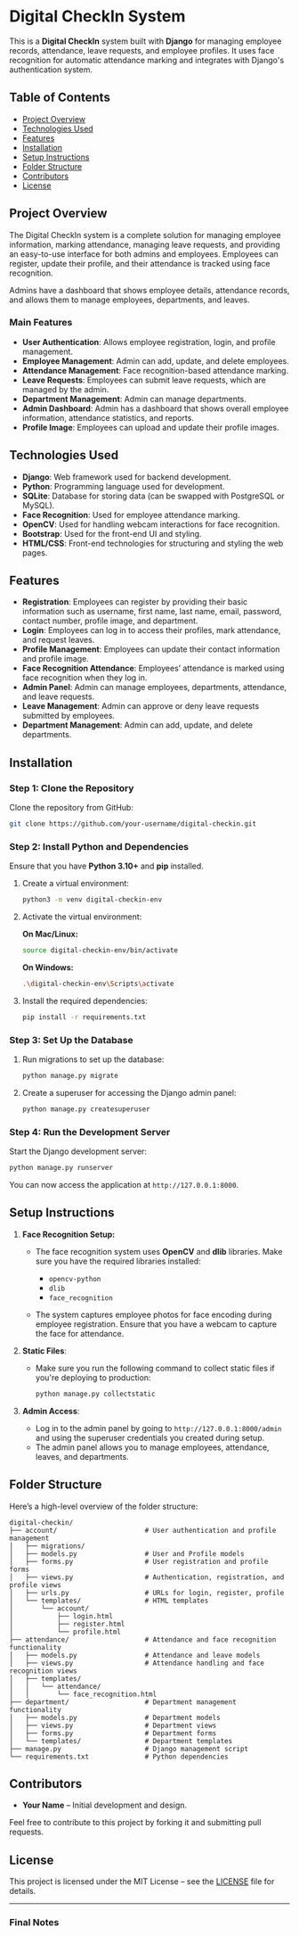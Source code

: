 

# **Digital CheckIn System**

This is a **Digital CheckIn** system built with **Django** for managing employee records, attendance, leave requests, and employee profiles. It uses face recognition for automatic attendance marking and integrates with Django's authentication system.

## **Table of Contents**

* [Project Overview](#project-overview)
* [Technologies Used](#technologies-used)
* [Features](#features)
* [Installation](#installation)
* [Setup Instructions](#setup-instructions)
* [Folder Structure](#folder-structure)
* [Contributors](#contributors)
* [License](#license)

## **Project Overview**

The Digital CheckIn system is a complete solution for managing employee information, marking attendance, managing leave requests, and providing an easy-to-use interface for both admins and employees. Employees can register, update their profile, and their attendance is tracked using face recognition.

Admins have a dashboard that shows employee details, attendance records, and allows them to manage employees, departments, and leaves.

### **Main Features**

* **User Authentication**: Allows employee registration, login, and profile management.
* **Employee Management**: Admin can add, update, and delete employees.
* **Attendance Management**: Face recognition-based attendance marking.
* **Leave Requests**: Employees can submit leave requests, which are managed by the admin.
* **Department Management**: Admin can manage departments.
* **Admin Dashboard**: Admin has a dashboard that shows overall employee information, attendance statistics, and reports.
* **Profile Image**: Employees can upload and update their profile images.

## **Technologies Used**

* **Django**: Web framework used for backend development.
* **Python**: Programming language used for development.
* **SQLite**: Database for storing data (can be swapped with PostgreSQL or MySQL).
* **Face Recognition**: Used for employee attendance marking.
* **OpenCV**: Used for handling webcam interactions for face recognition.
* **Bootstrap**: Used for the front-end UI and styling.
* **HTML/CSS**: Front-end technologies for structuring and styling the web pages.

## **Features**

* **Registration**: Employees can register by providing their basic information such as username, first name, last name, email, password, contact number, profile image, and department.
* **Login**: Employees can log in to access their profiles, mark attendance, and request leaves.
* **Profile Management**: Employees can update their contact information and profile image.
* **Face Recognition Attendance**: Employees’ attendance is marked using face recognition when they log in.
* **Admin Panel**: Admin can manage employees, departments, attendance, and leave requests.
* **Leave Management**: Admin can approve or deny leave requests submitted by employees.
* **Department Management**: Admin can add, update, and delete departments.

## **Installation**

### **Step 1: Clone the Repository**

Clone the repository from GitHub:

```bash
git clone https://github.com/your-username/digital-checkin.git
```

### **Step 2: Install Python and Dependencies**

Ensure that you have **Python 3.10+** and **pip** installed.

1. Create a virtual environment:

   ```bash
   python3 -m venv digital-checkin-env
   ```

2. Activate the virtual environment:

   **On Mac/Linux:**

   ```bash
   source digital-checkin-env/bin/activate
   ```

   **On Windows:**

   ```bash
   .\digital-checkin-env\Scripts\activate
   ```

3. Install the required dependencies:

   ```bash
   pip install -r requirements.txt
   ```

### **Step 3: Set Up the Database**

1. Run migrations to set up the database:

   ```bash
   python manage.py migrate
   ```

2. Create a superuser for accessing the Django admin panel:

   ```bash
   python manage.py createsuperuser
   ```

### **Step 4: Run the Development Server**

Start the Django development server:

```bash
python manage.py runserver
```

You can now access the application at `http://127.0.0.1:8000`.

## **Setup Instructions**

1. **Face Recognition Setup:**

   * The face recognition system uses **OpenCV** and **dlib** libraries. Make sure you have the required libraries installed:

     * `opencv-python`
     * `dlib`
     * `face_recognition`

   * The system captures employee photos for face encoding during employee registration. Ensure that you have a webcam to capture the face for attendance.

2. **Static Files**:

   * Make sure you run the following command to collect static files if you're deploying to production:

     ```bash
     python manage.py collectstatic
     ```

3. **Admin Access**:

   * Log in to the admin panel by going to `http://127.0.0.1:8000/admin` and using the superuser credentials you created during setup.
   * The admin panel allows you to manage employees, attendance, leaves, and departments.

## **Folder Structure**

Here’s a high-level overview of the folder structure:

```
digital-checkin/
├── account/                      # User authentication and profile management
│   ├── migrations/
│   ├── models.py                 # User and Profile models
│   ├── forms.py                  # User registration and profile forms
│   ├── views.py                  # Authentication, registration, and profile views
│   ├── urls.py                   # URLs for login, register, profile
│   └── templates/                # HTML templates
│       └── account/
│           ├── login.html
│           ├── register.html
│           └── profile.html
├── attendance/                   # Attendance and face recognition functionality
│   ├── models.py                 # Attendance and leave models
│   ├── views.py                  # Attendance handling and face recognition views
│   ├── templates/
│   │   └── attendance/
│   │       └── face_recognition.html
├── department/                   # Department management functionality
│   ├── models.py                 # Department models
│   ├── views.py                  # Department views
│   ├── forms.py                  # Department forms
│   └── templates/                # Department templates
├── manage.py                     # Django management script
└── requirements.txt              # Python dependencies
```

## **Contributors**

* **Your Name** – Initial development and design.

Feel free to contribute to this project by forking it and submitting pull requests.

## **License**

This project is licensed under the MIT License – see the [LICENSE](LICENSE) file for details.

---

### **Final Notes**

